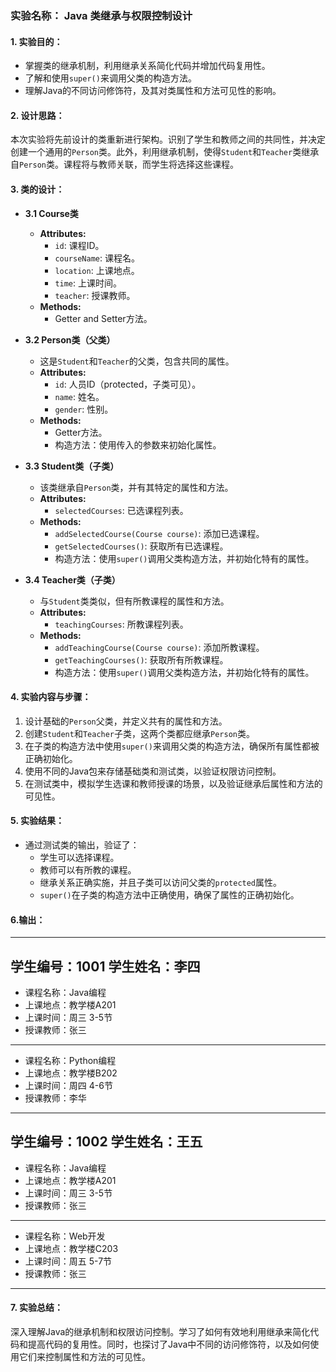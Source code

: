 ### 实验名称： Java 类继承与权限控制设计

#### 1. 实验目的：
- 掌握类的继承机制，利用继承关系简化代码并增加代码复用性。
- 了解和使用`super()`来调用父类的构造方法。
- 理解Java的不同访问修饰符，及其对类属性和方法可见性的影响。

#### 2. 设计思路：
本次实验将先前设计的类重新进行架构。识别了学生和教师之间的共同性，并决定创建一个通用的`Person`类。此外，利用继承机制，使得`Student`和`Teacher`类继承自`Person`类。课程将与教师关联，而学生将选择这些课程。

#### 3. 类的设计：
- **3.1 Course类**
  - **Attributes:**
    - `id`: 课程ID。
    - `courseName`: 课程名。
    - `location`: 上课地点。
    - `time`: 上课时间。
    - `teacher`: 授课教师。
  - **Methods:**
    - Getter and Setter方法。

- **3.2 Person类（父类）**
  - 这是`Student`和`Teacher`的父类，包含共同的属性。
  - **Attributes:**
    - `id`: 人员ID（protected，子类可见）。
    - `name`: 姓名。
    - `gender`: 性别。
  - **Methods:**
    - Getter方法。
    - 构造方法：使用传入的参数来初始化属性。

- **3.3 Student类（子类）**
  - 该类继承自`Person`类，并有其特定的属性和方法。
  - **Attributes:**
    - `selectedCourses`: 已选课程列表。
  - **Methods:**
    - `addSelectedCourse(Course course)`: 添加已选课程。
    - `getSelectedCourses()`: 获取所有已选课程。
    - 构造方法：使用`super()`调用父类构造方法，并初始化特有的属性。

- **3.4 Teacher类（子类）**
  - 与`Student`类类似，但有所教课程的属性和方法。
  - **Attributes:**
    - `teachingCourses`: 所教课程列表。
  - **Methods:**
    - `addTeachingCourse(Course course)`: 添加所教课程。
    - `getTeachingCourses()`: 获取所有所教课程。
    - 构造方法：使用`super()`调用父类构造方法，并初始化特有的属性。

#### 4. 实验内容与步骤：
1. 设计基础的`Person`父类，并定义共有的属性和方法。
2. 创建`Student`和`Teacher`子类，这两个类都应继承`Person`类。
3. 在子类的构造方法中使用`super()`来调用父类的构造方法，确保所有属性都被正确初始化。
4. 使用不同的Java包来存储基础类和测试类，以验证权限访问控制。
5. 在测试类中，模拟学生选课和教师授课的场景，以及验证继承后属性和方法的可见性。

#### 5. 实验结果：
- 通过测试类的输出，验证了：
  - 学生可以选择课程。
  - 教师可以有所教的课程。
  - 继承关系正确实施，并且子类可以访问父类的`protected`属性。
  - `super()`在子类的构造方法中正确使用，确保了属性的正确初始化。

#### 6.输出：
---
学生编号：1001
学生姓名：李四
---

- 课程名称：Java编程
- 上课地点：教学楼A201
- 上课时间：周三 3-5节
- 授课教师：张三

---

- 课程名称：Python编程
- 上课地点：教学楼B202
- 上课时间：周四 4-6节
- 授课教师：李华

---
学生编号：1002
学生姓名：王五
---
- 课程名称：Java编程
- 上课地点：教学楼A201
- 上课时间：周三 3-5节
- 授课教师：张三

---

- 课程名称：Web开发
- 上课地点：教学楼C203
- 上课时间：周五 5-7节
- 授课教师：张三

---
#### 7. 实验总结：
深入理解Java的继承机制和权限访问控制。学习了如何有效地利用继承来简化代码和提高代码的复用性。同时，也探讨了Java中不同的访问修饰符，以及如何使用它们来控制属性和方法的可见性。
